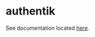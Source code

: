 # authentik

See documentation located [here][1].

[1]: <https://nicholaswilde.io/homelab/apps/authentik/>
